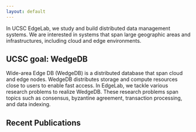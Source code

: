 ```yaml
---
layout: default
---
```


In UCSC EdgeLab, we study and build distributed data management
systems. We are interested in systems that span large geographic
areas and infrastructures, including cloud and edge environments.


## UCSC goal: WedgeDB

Wide-area Edge DB (WedgeDB) is a distributed database that span cloud
and edge nodes.  WedgeDB distributes storage and compute resources
close to users to enable fast access. In EdgeLab, we tackle various
research problems to realize WedgeDB. These research problems span
topics such as consensus, byzantine agreement, transaction
processing, and data indexing. 

## Recent Publications




